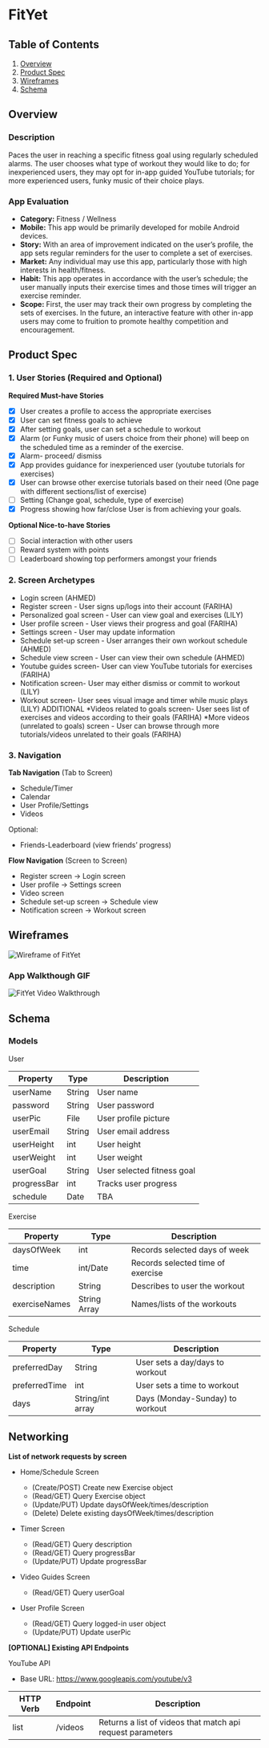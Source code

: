 # FitYet

## Table of Contents
1. [Overview](#Overview)
1. [Product Spec](#Product-Spec)
1. [Wireframes](#Wireframes)
1. [Schema](#Schema)

## Overview
### Description
Paces the user in reaching a specific fitness goal using regularly scheduled alarms. The user chooses what type of workout they would like to do; for inexperienced users, they may opt for in-app guided YouTube tutorials; for more experienced users, funky music of their choice plays. 


### App Evaluation
- **Category:** Fitness / Wellness
- **Mobile:** This app would be primarily developed for mobile Android devices.
- **Story:** With an area of improvement indicated on the user’s profile, the app sets regular reminders for the user to complete a set of exercises.
- **Market:** Any individual may use this app, particularly those with high interests in health/fitness.
- **Habit:** This app operates in accordance with the user’s schedule; the user manually inputs their exercise times and those times will trigger an exercise reminder.
- **Scope:** First, the user may track their own progress by completing the sets of exercises. In the future, an interactive feature with other in-app users may come to fruition to promote healthy competition and encouragement.

## Product Spec
### 1. User Stories (Required and Optional)

**Required Must-have Stories**

- [x] User creates a profile to access the appropriate exercises
- [x] User can set fitness goals to achieve
- [x] After setting goals, user can set a schedule to workout
- [x] Alarm (or Funky music of users choice from their phone) will beep on the scheduled time as a reminder of the exercise.
- [x] Alarm- proceed/ dismiss
- [x] App provides guidance for inexperienced user (youtube tutorials for exercises)
- [x] User can browse other exercise tutorials based on their need (One page with different sections/list of exercise)
- [ ] Setting (Change goal, schedule, type of exercise)
- [x] Progress showing how far/close User is from achieving your goals.

**Optional Nice-to-have Stories**

- [ ] Social interaction with other users
- [ ] Reward system with points 
- [ ] Leaderboard showing top performers amongst your friends

### 2. Screen Archetypes

* Login screen (AHMED)
* Register screen - User signs up/logs into their account (FARIHA)
* Personalized goal screen - User can view goal and exercises (LILY)
* User profile screen - User views their progress and goal (FARIHA)
* Settings screen - User may update information
* Schedule set-up screen - User arranges their own workout schedule (AHMED)
* Schedule view screen - User can view their own schedule (AHMED)
* Youtube guides screen- User can view YouTube tutorials for exercises (FARIHA)
* Notification screen- User may either dismiss or commit to workout (LILY)
* Workout screen- User sees visual image and timer while music plays (LILY)
ADDITIONAL
*Videos related to goals screen- User sees list of exercises and videos according to their goals (FARIHA)
*More videos (unrelated to goals) screen - User can browse through more tutorials/videos unrelated to their goals (FARIHA)

  
### 3. Navigation

**Tab Navigation** (Tab to Screen)

* Schedule/Timer
* Calendar
* User Profile/Settings
* Videos


Optional:
* Friends-Leaderboard (view friends’ progress)

**Flow Navigation** (Screen to Screen)
* Register screen -> Login screen
* User profile -> Settings screen
* Video screen
* Schedule set-up screen -> Schedule view
* Notification screen -> Workout screen


## Wireframes

<img src='wireframe_draft.png' title='Wireframe of FitYet' width='' alt='Wireframe of FitYet' />

### App Walkthough GIF
<img src='FitYetWalkthrough.gif' title='FitYet Video Walkthrough' width='' alt='FitYet Video Walkthrough' />

## Schema

### Models

User

| Property  | Type  | Description  |
| ------------- | ------------- | ------------- |
| userName  | String  | User name  |
| password  | String  | User password  |
| userPic  | File  | User profile picture  |
| userEmail  | String  | User email address  |
| userHeight  | int  | User height  |
| userWeight  | int  | User weight  |
| userGoal  | String  | User selected fitness goal  |
| progressBar  | int  | Tracks user progress  |
| schedule  | Date  | TBA  |

Exercise

| Property  | Type  | Description  |
| ------------- | ------------- | ------------- |
| daysOfWeek  | int  | Records selected days of week  |
| time  | int/Date  | Records selected time of exercise  |
| description  | String  | Describes to user the workout  |
| exerciseNames  | String Array  | Names/lists of the workouts  |

Schedule

| Property  | Type  | Description  |
| ------------- | ------------- | ------------- |
| preferredDay  | String  | User sets a day/days to workout   |
| preferredTime  | int  | User sets a time to workout   |
| days  | String/int array  | Days (Monday-Sunday) to workout  |

## Networking

**List of network requests by screen**

* Home/Schedule Screen
  * (Create/POST) Create new Exercise object
  * (Read/GET) Query Exercise object
  * (Update/PUT) Update daysOfWeek/times/description
  * (Delete) Delete existing daysOfWeek/times/description

* Timer Screen
  * (Read/GET) Query description
  * (Read/GET) Query progressBar
  * (Update/PUT) Update progressBar

* Video Guides Screen
  * (Read/GET) Query userGoal

* User Profile Screen
  * (Read/GET) Query logged-in user object
  * (Update/PUT) Update userPic

**[OPTIONAL] Existing API Endpoints**

YouTube API

* Base URL:  https://www.googleapis.com/youtube/v3

| HTTP Verb  | Endpoint  | Description  |
| ------------- | ------------- | ------------- |
| list  | /videos  | Returns a list of videos that match api request parameters  |
